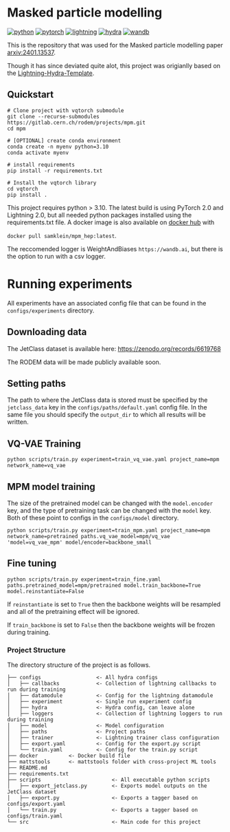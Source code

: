 # Masked particle modelling
[![python](https://img.shields.io/badge/-Python_3.11-3776AB?logo=python&logoColor=white)](https://www.python.org/)
[![pytorch](https://img.shields.io/badge/-PyTorch_2.0-EE4C2C?logo=pytorch&logoColor=white)](https://pytorch.org/)
[![lightning](https://img.shields.io/badge/-Lightning_2.0-792EE5?logo=lightning&logoColor=white)](https://lightning.ai/)
[![hydra](https://img.shields.io/badge/-Hydra_1.3-89b8cd&logoColor=white)](https://hydra.cc/)
[![wandb](https://img.shields.io/badge/-WandB_0.16-orange?logo=weightsandbiases&logoColor=white)](https://wandb.ai)

This is the repository that was used for the Masked particle modelling paper [arxiv:2401.13537](https://arxiv.org/abs/2401.13537).

Though it has since deviated quite alot, this project was origianlly based on the [Lightning-Hydra-Template](https://github.com/ashleve/lightning-hydra-template).

## Quickstart

 ```
# Clone project with vqtorch submodule
git clone --recurse-submodules https://gitlab.cern.ch/rodem/projects/mpm.git
cd mpm

# [OPTIONAL] create conda environment
conda create -n myenv python=3.10
conda activate myenv

# install requirements
pip install -r requirements.txt

# Install the vqtorch library
cd vqtorch
pip install .
```

This project requires python > 3.10.
The latest build is using PyTorch 2.0 and Lightning 2.0, but all needed python packages installed using the requirements.txt file. 
A docker image is also available on [docker hub](https://hub.docker.com/repository/docker/samklein/mpm_hep/general) with 

```docker pull samklein/mpm_hep:latest```.

The reccomended logger is WeightAndBiases `https://wandb.ai`, but there is the option to run with a csv logger.

# Running experiments
All experiments have an associated config file that can be found in the ```configs/experiments``` directory.

## Downloading data
The JetClass dataset is available here: https://zenodo.org/records/6619768

The RODEM data will be made publicly available soon.

## Setting paths
The path to where the JetClass data is stored must be specified by the ```jetclass_data``` key in the ```configs/paths/default.yaml``` config file.
In the same file you should specify the ```output_dir``` to which all results will be written.

## VQ-VAE Training

```
python scripts/train.py experiment=train_vq_vae.yaml project_name=mpm network_name=vq_vae
```

## MPM model training
The size of the pretrained model can be changed with the ```model.encoder``` key, and the type of pretraining task can be changed with the ```model``` key. Both of these point to configs in the ```configs/model``` directory.

```
python scripts/train.py experiment=train_mpm.yaml project_name=mpm network_name=pretrained paths.vq_vae_model=mpm/vq_vae 'model=vq_vae_mpm' model/encoder=backbone_small
```

## Fine tuning

```
python scripts/train.py experiment=train_fine.yaml paths.pretrained_model=mpm/pretrained model.train_backbone=True model.reinstantiate=False
```

If ```reinstantiate``` is set to ```True``` then the backbone weights will be resampled and all of the pretraining effect will be ignored.

If ```train_backbone``` is set to ```False``` then the backbone weights will be frozen during training.

### Project Structure
The directory structure of the project is as follows.

```
├── configs                  <- All hydra configs
│   ├── callbacks            <- Collection of lightning callbacks to run during training
│   ├── datamodule           <- Config for the lightning datamodule
│   ├── experiment           <- Single run experiment config
│   ├── hydra                <- Hydra config, can leave alone
│   ├── loggers              <- Collection of lightning loggers to run during training
│   ├── model                <- Model configuration
│   ├── paths                <- Project paths
│   ├── trainer              <- Lightning trainer class configuration
│   ├── export.yaml          <- Config for the export.py script
│   └── train.yaml           <- Config for the train.py script
├── docker          <- Docker build file
├── mattstools      <- mattstools folder with cross-project ML tools
├── README.md
├── requirements.txt
├── scripts                       <- All executable python scripts
│   ├── export_jetclass.py        <- Exports model outputs on the JetClass dataset
│   ├── export.py                 <- Exports a tagger based on configs/export.yaml
│   └── train.py                  <- Exports a tagger based on configs/train.yaml
└── src                           <- Main code for this project
```
